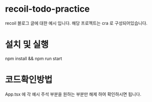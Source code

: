 # recoil-todo-practice
recoil 블로그 글에 대한 예시 입니다. 해당 프로젝트는 cra 로 구성되어있습니다.

#  설치 및 실행
npm install && npm run start

# 코드확인방법
App.tsx 에 각 예시 주석 부분을 원하는 부분만 해제 하여 확인하시면 됩니다.
